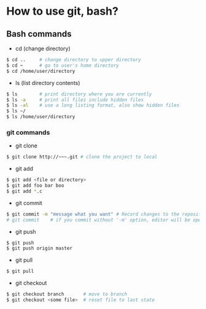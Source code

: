 How to use git, bash?
=====================

## Bash commands ###


* cd (change directory)
```bash
$ cd ..     # change directory to upper directory
$ cd ~      # go to user's home directory
$ cd /home/user/directory
```

* ls (list directory contents)
```bash
$ ls        # print directory where you are currently 
$ ls -a     # print all files include hidden files
$ ls -al    # use a long listing format, also show hidden files
$ ls ~/
$ ls /home/user/directory
```

### git commands
* git clone
```bash
$ git clone http://~~~.git # clone the project to local 
```  

* git add
```bash
$ git add <file or directory>
$ git add foo bar boo
$ git add *.c
```  

* git commit
```bash
$ git commit -m "message what you want" # Record changes to the repository with message
# git commit    # if you commit without '-m' option, editor will be opened and you write message to that.
```
* git push
```bash
$ git push 
$ git push origin master
```

* git pull
```bash
$ git pull
```

* git checkout
```bash
$ git checkout branch       # move to branch
$ git checkout <some file>  # reset file to last state

